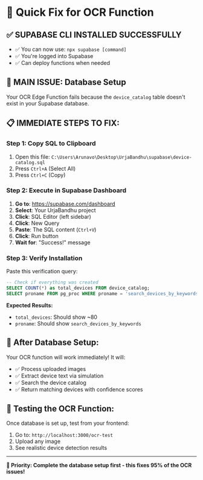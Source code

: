 # 🔧 Quick Fix for OCR Function

## ✅ **SUPABASE CLI INSTALLED SUCCESSFULLY**
- ✅ You can now use: `npx supabase [command]`
- ✅ You're logged into Supabase
- ✅ Can deploy functions when needed

## 🎯 **MAIN ISSUE: Database Setup**

Your OCR Edge Function fails because the `device_catalog` table doesn't exist in your Supabase database.

## 📋 **IMMEDIATE STEPS TO FIX:**

### **Step 1: Copy SQL to Clipboard**
1. Open this file: `C:\Users\Arunavo\Desktop\UrjaBandhu\supabase\device-catalog.sql`
2. Press `Ctrl+A` (Select All)
3. Press `Ctrl+C` (Copy)

### **Step 2: Execute in Supabase Dashboard**
1. **Go to**: https://supabase.com/dashboard
2. **Select**: Your UrjaBandhu project
3. **Click**: SQL Editor (left sidebar)
4. **Click**: New Query
5. **Paste**: The SQL content (`Ctrl+V`)
6. **Click**: Run button
7. **Wait for**: "Success!" message

### **Step 3: Verify Installation**
Paste this verification query:

```sql
-- Check if everything was created
SELECT COUNT(*) as total_devices FROM device_catalog;
SELECT proname FROM pg_proc WHERE proname = 'search_devices_by_keywords';
```

**Expected Results:**
- `total_devices`: Should show ~80
- `proname`: Should show `search_devices_by_keywords`

## 🚀 **After Database Setup:**

Your OCR function will work immediately! It will:
- ✅ Process uploaded images
- ✅ Extract device text via simulation
- ✅ Search the device catalog
- ✅ Return matching devices with confidence scores

## 📱 **Testing the OCR Function:**

Once database is set up, test from your frontend:
1. Go to: `http://localhost:3000/ocr-test`
2. Upload any image
3. See realistic device detection results

---

**🎯 Priority: Complete the database setup first - this fixes 95% of the OCR issues!**
